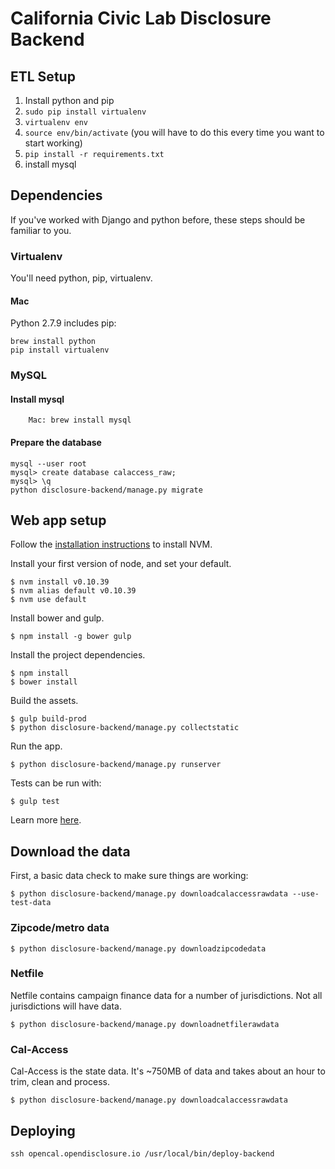 California Civic Lab Disclosure Backend
==================================================

## ETL Setup

1. Install python and pip
2. `sudo pip install virtualenv`
3. `virtualenv env`
4. `source env/bin/activate` (you will have to do this every time you want to
   start working)
5. `pip install -r requirements.txt`
6. install mysql


## Dependencies

If you've worked with Django and python before, these steps should be familiar to you.

### Virtualenv

You'll need python, pip, virtualenv.

#### Mac

Python 2.7.9 includes pip:

```
brew install python
pip install virtualenv
```


### MySQL

#### Install mysql

```
    Mac: brew install mysql
```

#### Prepare the database

```
mysql --user root
mysql> create database calaccess_raw;
mysql> \q
python disclosure-backend/manage.py migrate
```


## Web app setup

Follow the [installation
instructions](https://github.com/creationix/nvm#installation) to install NVM.

Install your first version of node, and set your default.

    $ nvm install v0.10.39
    $ nvm alias default v0.10.39
    $ nvm use default

Install bower and gulp.

    $ npm install -g bower gulp

Install the project dependencies.

    $ npm install
    $ bower install

Build the assets.

    $ gulp build-prod
    $ python disclosure-backend/manage.py collectstatic

Run the app.

    $ python disclosure-backend/manage.py runserver

Tests can be run with:

    $ gulp test

Learn more [here](js/README.md).


## Download the data

First, a basic data check to make sure things are working:

    $ python disclosure-backend/manage.py downloadcalaccessrawdata --use-test-data

### Zipcode/metro data

    $ python disclosure-backend/manage.py downloadzipcodedata

### Netfile

Netfile contains campaign finance data for a number of jurisdictions. Not all
jurisdictions will have data.

    $ python disclosure-backend/manage.py downloadnetfilerawdata

### Cal-Access

Cal-Access is the state data. It's ~750MB of data and takes about an hour to
trim, clean and process.

    $ python disclosure-backend/manage.py downloadcalaccessrawdata

## Deploying

```
ssh opencal.opendisclosure.io /usr/local/bin/deploy-backend
```
